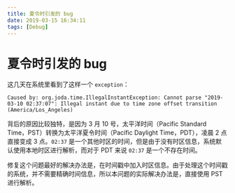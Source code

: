 ```yaml
---
title: 夏令时引发的 bug
date: 2019-03-15 16:34:11
tags: [Debug]
---
```


# 夏令时引发的 bug

这几天在系统里看到了这样一个 `exception`：

```
Caused by: org.joda.time.IllegalInstantException: Cannot parse "2019-03-10 02:37:07": Illegal instant due to time zone offset transition (America/Los_Angeles)
```

背后的原因比较独特，是因为 3 月 10 号，太平洋时间（Pacific Standard Time，PST）转换为太平洋夏令时间（Pacific Daylight Time，PDT），凌晨 2 点直接变成 3 点。`02:37` 是一个其他时区的时间，但是由于没有时区信息，系统默认使用本地时区进行解析，而对于 PDT 来说 `02:37` 是一个不存在时间。

修复这个问题最好的解决办法是，在时间戳中加入时区信息。由于处理这个时间戳的系统，并不需要精确时间信息，所以本问题的实际解决办法是，直接使用 PST 进行解析。
